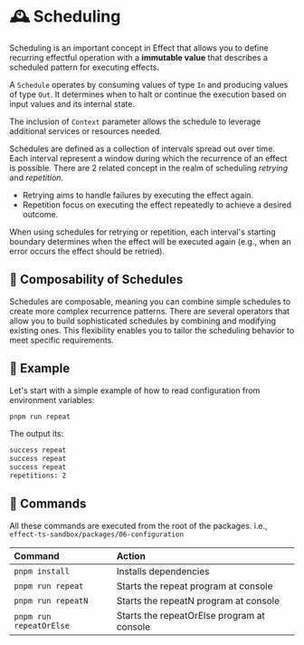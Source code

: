 🕰 Scheduling
=============

Scheduling is an important concept in Effect that allows you to define recurring effectful operation with a **immutable value** that describes a scheduled pattern for executing effects.

A `Schedule` operates by consuming values of type `In` and producing values of type `Out`. It determines when to halt or continue the execution based on input values and its internal state.

The inclusion of `Context` parameter allows the schedule to leverage additional services or resources needed.

Schedules are defined as a collection of intervals spread out over time. Each interval represent a window during which the recurrence of an effect is possible. There are 2 related concept in the realm of scheduling _retrying_ and _repetition_.

- Retrying aims to handle failures by executing the effect again.
- Repetition focus on executing the effect repeatedly to achieve a desired outcome.

When using schedules for retrying or repetition, each interval's starting boundary determines when the effect will be executed again (e.g., when an error occurs the effect should be retried).

🧩 Composability of Schedules
-----------------------------

Schedules are composable, meaning you can combine simple schedules to create more complex recurrence patterns. There are several operators that allow you to build sophisticated schedules by combining and modifying existing ones. This flexibility enables you to tailor the scheduling behavior to meet specific requirements.


🧪 Example
----------

Let's start with a simple example of how to read configuration from environment variables:

```sh
pnpm run repeat
```

The output its:

```txt
success repeat
success repeat
success repeat
repetitions: 2
```

🧞 Commands
-----------

All these commands are executed from the root of the packages. i.e., `effect-ts-sandbox/packages/06-configuration`

| Command                    | Action                                           |
| :------------------------- | :----------------------------------------------- |
| `pnpm install`             | Installs dependencies                            |
| `pnpm run repeat`          | Starts the repeat program at console             |
| `pnpm run repeatN`         | Starts the repeatN program at console            |
| `pnpm run repeatOrElse`    | Starts the repeatOrElse program at console       |
